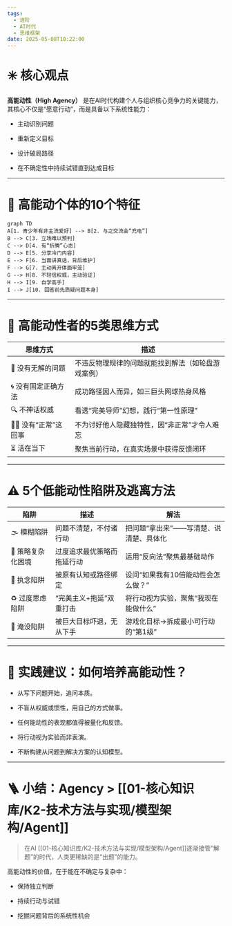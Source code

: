 ```yaml
---
tags:
  - 进阶
  - AI时代
  - 思维框架
date: 2025-05-08T10:22:00
---
```

# **✳️ 核心观点**

**高能动性（High Agency）** 是在AI时代构建个人与组织核心竞争力的关键能力，其核心不仅是“愿意行动”，而是具备以下系统性能力：

- 主动识别问题
    
- 重新定义目标
    
- 设计破局路径
    
- 在不确定性中持续试错直到达成目标

---

# **🧩 高能动个体的10个特征**

```
graph TD
A[1. 青少年有非主流爱好] --> B[2. 与之交流会“充电”]
B --> C[3. 立场难以预判]
C --> D[4. 有“折腾”心态]
D --> E[5. 分享冷门内容]
E --> F[6. 当面讲真话，背后维护]
F --> G[7. 主动离开体面牢笼]
G --> H[8. 不轻信权威，主动验证]
H --> I[9. 自学高手]
I --> J[10. 回答前先质疑问题本身]
```

---

# **🧠 高能动性者的5类思维方式**

| **思维方式**        | **描述**                    |
| --------------- | ------------------------- |
| 🚫 没有无解的问题      | 不违反物理规律的问题就能找到解法（如轮盘游戏案例） |
| 🌀 没有固定正确方法     | 成功路径因人而异，如三巨头网球热身风格       |
| 🔍 不神话权威        | 看透“完美导师”幻想，践行“第一性原理”      |
| 🤹‍♂️ 没有“正常”这回事 | 不为讨好他人隐藏独特性，因“非正常”才令人难忘   |
| ⏳ 活在当下          | 聚焦当前行动，在真实场景中获得反馈闭环       |

---

# **⚠️ 5个低能动性陷阱及逃离方法**

|**陷阱**|**描述**|**解法**|
|---|---|---|
|🌫 模糊陷阱|问题不清楚，不付诸行动|把问题“拿出来”——写清楚、说清楚、具体化|
|🧩 策略复杂化困境|过度追求最优策略而拖延行动|运用“反向法”聚焦最基础动作|
|🔨 执念陷阱|被原有认知或路径绑定|设问“如果我有10倍能动性会怎么做？”|
|♻️ 过度思虑陷阱|“完美主义+拖延”双重打击|将行动视为实验，聚焦“我现在能做什么”|
|🌊 淹没陷阱|被巨大目标吓退，无从下手|游戏化目标→拆成最小可行动的“第1级”|

---

# **🎯 实践建议：如何培养高能动性？**

- 从写下问题开始，追问本质。
    
- 不盲从权威或惯性，用自己的方式做事。
    
- 任何能动性的表现都值得被量化和反馈。
    
- 将行动视为实验而非表演。
    
- 不断构建从问题到解决方案的认知模型。

---

# **🪜 小结：Agency > [[01-核心知识库/K2-技术方法与实现/模型架构/Agent]]**

> 在AI [[01-核心知识库/K2-技术方法与实现/模型架构/Agent]]逐渐接管“解题”的时代，人类更稀缺的是“出题”的能力。

高能动性的价值，在于能在不确定与复杂中：

- 保持独立判断
    
- 持续行动与试错
    
- 挖掘问题背后的系统性机会
